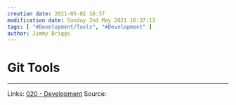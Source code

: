 ```yaml
---
creation date: 2021-05-02 16:37
modification date: Sunday 2nd May 2021 16:37:13
tags: [ "#Development/Tools", "#Development" ]
author: Jimmy Briggs
---
```


# Git Tools



***
Links:  [020 - Development](../1-Maps-of-Content/020%20-%20Development.md)
Source:

